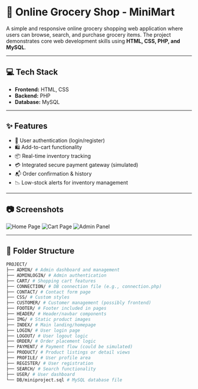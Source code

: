 # 🛒 Online Grocery Shop - MiniMart

A simple and responsive online grocery shopping web application where users can browse, search, and purchase grocery items. The project demonstrates core web development skills using **HTML, CSS, PHP, and MySQL**.

---

## 💻 Tech Stack

- **Frontend:** HTML, CSS
- **Backend:** PHP
- **Database:** MySQL

---

## ✨ Features

- 🔐 User authentication (login/register)
- 🛍️ Add-to-cart functionality
- 📦 Real-time inventory tracking
- 💳 Integrated secure payment gateway (simulated)
- 📬 Order confirmation & history
- 📉 Low-stock alerts for inventory management

---

## 📷 Screenshots


![Home Page](https://1drv.ms/i/c/95788ff7fa72d538/EQFu9EqlJutOp-_jIgEin7EBYywxrOfL8_xW7cjT42T2_w?e=kNPTPJ)
![Cart Page](https://1drv.ms/i/c/95788ff7fa72d538/EYC2rHKGVDRKubHXWoPexMEB4ovYGdFaNLFbRdCs9ojUNA)
![Admin Panel](https://1drv.ms/i/c/95788ff7fa72d538/ESoawou7gslDoC_SJtedBaIB6rvIY0-H6lriu5CsNZpIhQ?e=4hWBKD)

---

## 📂 Folder Structure

```bash
PROJECT/
├── ADMIN/ # Admin dashboard and management
├── ADMINLOGIN/ # Admin authentication
├── CART/ # Shopping cart features
├── CONNECTION/ # DB connection file (e.g., connection.php)
├── CONTACT/ # Contact form page
├── CSS/ # Custom styles
├── CUSTOMER/ # Customer management (possibly frontend)
├── FOOTER/ # Footer included in pages
├── HEADER/ # Header/navbar components
├── IMG/ # Static product images
├── INDEX/ # Main landing/homepage
├── LOGIN/ # User login page
├── LOGOUT/ # User logout logic
├── ORDER/ # Order placement logic
├── PAYMENT/ # Payment flow (could be simulated)
├── PRODUCT/ # Product listings or detail views
├── PROFILE/ # User profile area
├── REGISTER/ # User registration
├── SEARCH/ # Search functionality
├── USER/ # User dashboard
└── DB/miniproject.sql # MySQL database file
